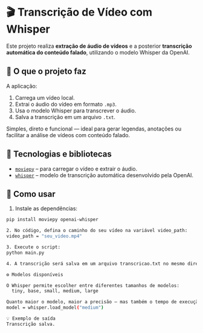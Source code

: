 # 🎬 Transcrição de Vídeo com Whisper

Este projeto realiza **extração de áudio de vídeos** e a posterior **transcrição automática do conteúdo falado**, utilizando o modelo Whisper da OpenAI.

## 📌 O que o projeto faz

A aplicação:
1. Carrega um vídeo local.
2. Extrai o áudio do vídeo em formato `.mp3`.
3. Usa o modelo Whisper para transcrever o áudio.
4. Salva a transcrição em um arquivo `.txt`.

Simples, direto e funcional — ideal para gerar legendas, anotações ou facilitar a análise de vídeos com conteúdo falado.

## 🧠 Tecnologias e bibliotecas

- [`moviepy`](https://zulko.github.io/moviepy/) – para carregar o vídeo e extrair o áudio.
- [`whisper`](https://github.com/openai/whisper) – modelo de transcrição automática desenvolvido pela OpenAI.

## 🚀 Como usar

1. Instale as dependências:

```bash
pip install moviepy openai-whisper

2. No código, defina o caminho do seu vídeo na variável video_path:
video_path = "seu_video.mp4"

3. Execute o script:
python main.py

4. A transcrição será salva em um arquivo transcricao.txt no mesmo diretório.

⚙️ Modelos disponíveis

O Whisper permite escolher entre diferentes tamanhos de modelos:
  tiny, base, small, medium, large

Quanto maior o modelo, maior a precisão — mas também o tempo de execução.
model = whisper.load_model("medium")

💡 Exemplo de saída
Transcrição salva.

